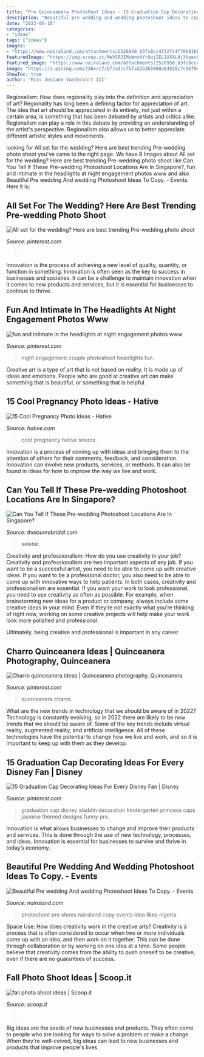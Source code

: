 ```yaml
---
title: "Pre Quinceanera Photoshoot Ideas - 15 Graduation Cap Decorating Ideas For Every Disney Fan"
description: "Beautiful pre wedding and wedding photoshoot ideas to copy."
date: "2023-06-16"
categories:
- "ideas"
tags: ["ideas"]
images:
- "https://www.nairaland.com/attachments/2526950_83fc8cc4f32744f70b01bbd931daec52_jpeg848de5c3ab01c23cadcfe892bf71bc96"
featuredImage: "https://img.scoop.it/MeVSR3IMoWnvHYrOujIELIXXXL4j3HpexhjNOf_P3YmryPKwJ94QGRtDb3Sbc6KY"
featured_image: "https://www.nairaland.com/attachments/2526950_83fc8cc4f32744f70b01bbd931daec52_jpeg848de5c3ab01c23cadcfe892bf71bc96"
image: "https://i.pinimg.com/736x/c7/bf/a3/c7bfa32b3b5968a04555c7c56f0ecedc.jpg"
ShowToc: true
author: "Miss Josiane Vandervort III"
---
```



Regionalism: How does regionality play into the definition and appreciation of art?
Regionality has long been a defining factor for appreciation of art. The idea that art should be appreciated in its entirety, not just within a certain area, is something that has been debated by artists and critics alike. Regionalism can play a role in this debate by providing an understanding of the artist's perspective. Regionalism also allows us to better appreciate different artistic styles and movements.

	

		
looking for All set for the wedding? Here are best trending Pre-wedding photo shoot you've came to the right page. We have 8 Images about All set for the wedding? Here are best trending Pre-wedding photo shoot like Can You Tell If These Pre-wedding Photoshoot Locations Are In Singapore?, fun and intimate in the headlights at night engagement photos www and also Beautiful Pre wedding And wedding Photoshoot Ideas To Copy. - Events. Here it is:
		
    
## All Set For The Wedding? Here Are Best Trending Pre-wedding Photo Shoot

<img loading=lazy src="https://i.pinimg.com/736x/d3/28/28/d32828d972d247b02093f38ef9b52a5d.jpg" onerror="this.onerror=null;this.src='https://tse4.mm.bing.net/th?id=OIP.JM3HDY4dS-JBBlElIYqfdwHaLH&amp;pid=15.1';" alt="All set for the wedding? Here are best trending Pre-wedding photo shoot">

_Source: pinterest.com_

>. 

	

Innovation is the process of achieving a new level of quality, quantity, or function in something. Innovation is often seen as the key to success in businesses and societies. It can be a challenge to maintain innovation when it comes to new products and services, but it is essential for businesses to continue to thrive.

    
## Fun And Intimate In The Headlights At Night Engagement Photos Www

<img loading=lazy src="https://i.pinimg.com/736x/c7/bf/a3/c7bfa32b3b5968a04555c7c56f0ecedc.jpg" onerror="this.onerror=null;this.src='https://tse2.mm.bing.net/th?id=OIP.EoU_95yCZTw2ZUTBAaw1_wHaLH&amp;pid=15.1';" alt="fun and intimate in the headlights at night engagement photos www">

_Source: pinterest.com_

>night engagement couple photoshoot headlights fun. 

	

Creative art is a type of art that is not based on reality. It is made up of ideas and emotions. People who are good at creative art can make something that is beautiful, or something that is helpful.

    
## 15 Cool Pregnancy Photo Ideas - Hative

<img loading=lazy src="https://hative.com/wp-content/uploads/2014/11/pregnancy-photo-ideas/1-cool-pregnancy-photo-ideas.jpg" onerror="this.onerror=null;this.src='https://tse4.mm.bing.net/th?id=OIP.Zq2usCY7DqWq5RawFrYWKwHaLH&amp;pid=15.1';" alt="15 Cool Pregnancy Photo Ideas - Hative">

_Source: hative.com_

>cool pregnancy hative source. 

	

Innovation is a process of coming up with ideas and bringing them to the attention of others for their comments, feedback, and consideration. Innovation can involve new products, services, or methods. It can also be found in ideas for how to improve the way we live and work.

    
## Can You Tell If These Pre-wedding Photoshoot Locations Are In Singapore?

<img loading=lazy src="https://www.thelouvrebridal.com/wp-content/uploads/2016/06/The-Louvre-Bridal-Unique-Singapore-Photoshoot-Locations02.jpg" onerror="this.onerror=null;this.src='https://tse1.mm.bing.net/th?id=OIP.RfLaOMWbopD_pIuAB2pY1wHaLH&amp;pid=15.1';" alt="Can You Tell If These Pre-wedding Photoshoot Locations Are In Singapore?">

_Source: thelouvrebridal.com_

>seletar. 

	

Creativity and professionalism: How do you use creativity in your job?
Creativity and professionalism are two important aspects of any job. If you want to be a successful artist, you need to be able to come up with creative ideas. If you want to be a professional doctor, you also need to be able to come up with innovative ways to help patients. In both cases, creativity and professionalism are essential.
If you want your work to look professional, you need to use creativity as often as possible. For example, when brainstorming new ideas for a product or company, always include some creative ideas in your mind. Even if they’re not exactly what you’re thinking of right now, working on some creative projects will help make your work look more polished and professional.

Ultimately, being creative and professional is important in any career.

    
## Charro Quinceanera Ideas | Quinceanera Photography, Quinceanera

<img loading=lazy src="https://i.pinimg.com/736x/d3/af/43/d3af43921d24e44f98b9f7cfd73158b1.jpg" onerror="this.onerror=null;this.src='https://tse2.mm.bing.net/th?id=OIP.cR8KSO7nbTRseoWHinGN_gHaLH&amp;pid=15.1';" alt="Charro quinceanera ideas | Quinceanera photography, Quinceanera">

_Source: pinterest.com_

>quinceanera charro. 

	

What are the new trends in technology that we should be aware of in 2022?
Technology is constantly evolving, so in 2022 there are likely to be new trends that we should be aware of. Some of the key trends include virtual reality, augmented reality, and artificial intelligence. All of these technologies have the potential to change how we live and work, and so it is important to keep up with them as they develop.

    
## 15 Graduation Cap Decorating Ideas For Every Disney Fan | Disney

<img loading=lazy src="https://i.pinimg.com/736x/54/be/e9/54bee9f0fecabdd831013274dcad1bf6.jpg" onerror="this.onerror=null;this.src='https://tse4.mm.bing.net/th?id=OIP.SdU1QeEWv4bS2g9nSq8J_AHaJ3&amp;pid=15.1';" alt="15 Graduation Cap Decorating Ideas For Every Disney Fan | Disney">

_Source: pinterest.com_

>graduation cap disney aladdin decoration kindergarten princess caps jasmine themed designs funny pre. 

	

Innovation is what allows businesses to change and improve their products and services. This is done through the use of new technology, processes, and ideas. Innovation is essential for businesses to survive and thrive in today’s economy.

    
## Beautiful Pre Wedding And Wedding Photoshoot Ideas To Copy. - Events

<img loading=lazy src="https://www.nairaland.com/attachments/2526950_83fc8cc4f32744f70b01bbd931daec52_jpeg848de5c3ab01c23cadcfe892bf71bc96" onerror="this.onerror=null;this.src='https://tse1.mm.bing.net/th?id=OIP.G6eopv3WrhljrayBEOyfCwHaJ4&amp;pid=15.1';" alt="Beautiful Pre wedding And wedding Photoshoot Ideas To Copy. - Events">

_Source: nairaland.com_

>photoshoot pre shoes nairaland copy events idea likes nigeria. 

	

Space Use: How does creativity work in the creative arts?
Creativity is a process that is often considered to occur when two or more individuals come up with an idea, and then work on it together. This can be done through collaboration or by working on one idea at a time. Some people believe that creativity comes from the ability to push oneself to be creative, even if there are no guarantees of success.

    
## Fall Photo Shoot Ideas | Scoop.it

<img loading=lazy src="https://img.scoop.it/MeVSR3IMoWnvHYrOujIELIXXXL4j3HpexhjNOf_P3YmryPKwJ94QGRtDb3Sbc6KY" onerror="this.onerror=null;this.src='https://tse2.mm.bing.net/th?id=OIP.mib6_P5Hizb_bKNvDL5uVAHaLH&amp;pid=15.1';" alt="fall photo shoot ideas | Scoop.it">

_Source: scoop.it_

>. 

	

Big ideas are the seeds of new businesses and products. They often come to people who are looking for ways to solve a problem or make a change. When they're well-ceived, big ideas can lead to new businesses and products that improve people's lives.

